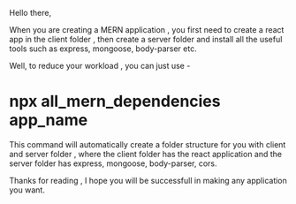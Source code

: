 Hello there,

When you are creating a MERN application , you first need to create a react app in the client folder , then create a server folder and install all the useful tools such as express, mongoose, body-parser etc.

Well, to reduce your workload , you can just use -

# npx all_mern_dependencies app_name

This command will automatically create a folder structure for you with client and server folder , where the client folder has the react application and the server folder has express, mongoose, body-parser, cors.

Thanks for reading , I hope you will be successfull in making any application you want.
